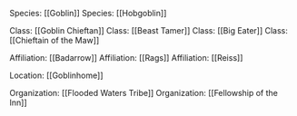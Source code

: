 Species: [[Goblin]]
Species: [[Hobgoblin]]

Class: [[Goblin Chieftan]]
Class: [[Beast Tamer]]
Class: [[Big Eater]]
Class: [[Chieftain of the Maw]]

Affiliation: [[Badarrow]]
Affiliation: [[Rags]]
Affiliation: [[Reiss]]

Location: [[Goblinhome]]

Organization: [[Flooded Waters Tribe]]
Organization: [[Fellowship of the Inn]]
